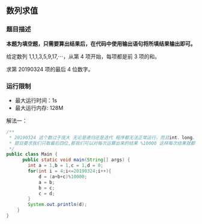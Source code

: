 ## 数列求值

### 题目描述

**本题为填空题，只需要算出结果后，在代码中使用输出语句将所填结果输出即可。**

给定数列 1,1,1,3,5,9,17,⋯，从第 4 项开始，每项都是前 3 项的和。

求第 20190324 项的最后 4 位数字。

### 运行限制

- 最大运行时间：1s
- 最大运行内存: 128M

解法一：

```java
/**
 * 20190324 这个数过于庞大 无论是递归还是迭代 程序都无法正常运行，而且int、long、BigDecimal等都无法、承载这么大的数
 * 题目要求我们只取最后四位,那我们可以对每次运算出来的结果 %10000 这样每次结果就都保留最后四位数字
 */
public class Main {
      public static void main(String[] args) {
        int a = 1,b = 1,c = 1,d = 0;
        for(int i = 4;i<=20190324;i++){
            d = (a+b+c)%10000;
            a = b;
            b = c;
            c = d;
        }
        System.out.println(d);
    }
}
```

